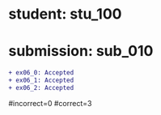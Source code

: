 # student: stu_100
# submission: sub_010

```diff
+ ex06_0: Accepted
+ ex06_1: Accepted
+ ex06_2: Accepted
```
#incorrect=0
#correct=3

